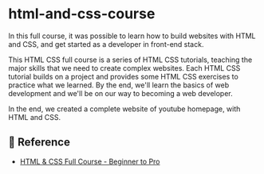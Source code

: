 # html-and-css-course
In this full course, it was possible to learn how to build websites with HTML and CSS, and get started as a developer in front-end stack.

This HTML CSS full course is a series of HTML CSS tutorials, teaching the major skills that we need to create complex websites. Each HTML CSS tutorial builds on a project and provides some HTML CSS exercises to practice what we learned. By the end, we'll learn the basics of web development and we'll be on our way to becoming a web developer.

In the end, we created a complete website of youtube homepage, with HTML and CSS.

## 📍 Reference

 - [HTML & CSS Full Course - Beginner to Pro](https://www.youtube.com/watch?v=G3e-cpL7ofc&list=PLEPye7A7EcQZrT3VSBb7jtxnxIfY3yyG6&index=13)
